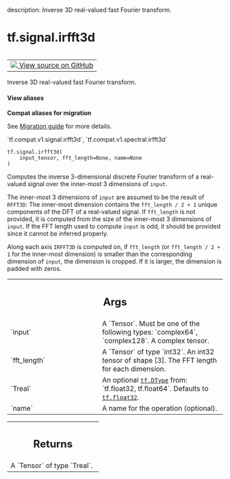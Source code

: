 description: Inverse 3D real-valued fast Fourier transform.

<div itemscope itemtype="http://developers.google.com/ReferenceObject">
<meta itemprop="name" content="tf.signal.irfft3d" />
<meta itemprop="path" content="Stable" />
</div>

# tf.signal.irfft3d

<!-- Insert buttons and diff -->

<table class="tfo-notebook-buttons tfo-api nocontent" align="left">
<td>
  <a target="_blank" href="https://github.com/tensorflow/tensorflow/blob/r2.2/tensorflow/python/ops/signal/fft_ops.py#L148-L170">
    <img src="https://www.tensorflow.org/images/GitHub-Mark-32px.png" />
    View source on GitHub
  </a>
</td>
</table>



Inverse 3D real-valued fast Fourier transform.

<section class="expandable">
  <h4 class="showalways">View aliases</h4>
  <p>
<b>Compat aliases for migration</b>
<p>See
<a href="https://www.tensorflow.org/guide/migrate">Migration guide</a> for
more details.</p>
<p>`tf.compat.v1.signal.irfft3d`, `tf.compat.v1.spectral.irfft3d`</p>
</p>
</section>

<pre class="devsite-click-to-copy prettyprint lang-py tfo-signature-link">
<code>tf.signal.irfft3d(
    input_tensor, fft_length=None, name=None
)
</code></pre>



<!-- Placeholder for "Used in" -->

Computes the inverse 3-dimensional discrete Fourier transform of a real-valued
signal over the inner-most 3 dimensions of `input`.

The inner-most 3 dimensions of `input` are assumed to be the result of `RFFT3D`:
The inner-most dimension contains the `fft_length / 2 + 1` unique components of
the DFT of a real-valued signal. If `fft_length` is not provided, it is computed
from the size of the inner-most 3 dimensions of `input`. If the FFT length used
to compute `input` is odd, it should be provided since it cannot be inferred
properly.

Along each axis `IRFFT3D` is computed on, if `fft_length` (or
`fft_length / 2 + 1` for the inner-most dimension) is smaller than the
corresponding dimension of `input`, the dimension is cropped. If it is larger,
the dimension is padded with zeros.

<!-- Tabular view -->
 <table class="responsive fixed orange">
<colgroup><col width="214px"><col></colgroup>
<tr><th colspan="2"><h2 class="add-link">Args</h2></th></tr>

<tr>
<td>
`input`
</td>
<td>
A `Tensor`. Must be one of the following types: `complex64`, `complex128`.
A complex tensor.
</td>
</tr><tr>
<td>
`fft_length`
</td>
<td>
A `Tensor` of type `int32`.
An int32 tensor of shape [3]. The FFT length for each dimension.
</td>
</tr><tr>
<td>
`Treal`
</td>
<td>
An optional <a href="../../tf/dtypes/DType.md"><code>tf.DType</code></a> from: `tf.float32, tf.float64`. Defaults to <a href="../../tf.md#float32"><code>tf.float32</code></a>.
</td>
</tr><tr>
<td>
`name`
</td>
<td>
A name for the operation (optional).
</td>
</tr>
</table>



<!-- Tabular view -->
 <table class="responsive fixed orange">
<colgroup><col width="214px"><col></colgroup>
<tr><th colspan="2"><h2 class="add-link">Returns</h2></th></tr>
<tr class="alt">
<td colspan="2">
A `Tensor` of type `Treal`.
</td>
</tr>

</table>

